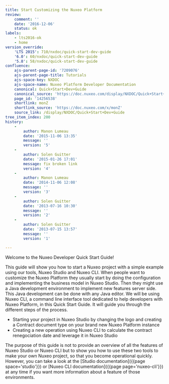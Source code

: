 ```yaml
---
title: Start Customizing the Nuxeo Platform
review:
    comment: ''
    date: '2016-12-06'
    status: ok
labels:
    - lts2016-ok
    - home
version_override:
    'LTS 2015': 710/nxdoc/quick-start-dev-guide
    '6.0': 60/nxdoc/quick-start-dev-guide
    '5.8': 58/nxdoc/quick-start-dev-guide
confluence:
    ajs-parent-page-id: '7209076'
    ajs-parent-page-title: Tutorials
    ajs-space-key: NXDOC
    ajs-space-name: Nuxeo Platform Developer Documentation
    canonical: Quick+Start+Dev+Guide
    canonical_source: 'https://doc.nuxeo.com/display/NXDOC/Quick+Start+Dev+Guide'
    page_id: '14256538'
    shortlink: monZ
    shortlink_source: 'https://doc.nuxeo.com/x/monZ'
    source_link: /display/NXDOC/Quick+Start+Dev+Guide
tree_item_index: 200
history:
    -
        author: Manon Lumeau
        date: '2015-11-06 13:35'
        message: ''
        version: '5'
    -
        author: Solen Guitter
        date: '2015-01-26 17:01'
        message: fix broken link
        version: '4'
    -
        author: Manon Lumeau
        date: '2014-11-06 12:08'
        message: ''
        version: '3'
    -
        author: Solen Guitter
        date: '2013-07-16 10:30'
        message: ''
        version: '2'
    -
        author: Solen Guitter
        date: '2013-07-15 13:57'
        message: ''
        version: '1'

---
```

Welcome to the Nuxeo Developer Quick Start Guide!

This guide will show you how to start a Nuxeo project with a simple example using our tools, Nuxeo Studio and Nuxeo CLI. When people want to customize the Nuxeo Platform they usually start by doing the configuration and implementing the business model in Nuxeo Studio. Then they might use a Java development environment to implement new features server side. This Java development can be done with any Java editor. We will be using Nuxeo CLI, a command line interface tool dedicated to help developers with Nuxeo Platform, in this Quick Start Guide. It will guide you through the different steps of the process.

*   Starting your project in Nuxeo Studio by changing the logo and creating a Contract document type on your brand new Nuxeo Platform instance
*   Creating a new operation using Nuxeo CLI to calculate the contract renegociation date and leverage it in Nuxeo Studio

The purpose of this guide is not to provide an overview of all the features of Nuxeo Studio or Nuxeo CLI but to show you how to use these two tools to make your own Nuxeo project, so that you become operational quickly. However, you can take a look at the [Studio documentation]({{page space='studio'}}) or [Nuxeo CLI documentation]({{page page='nuxeo-cli'}}) at any time if you want more information about a feature of those environments.
